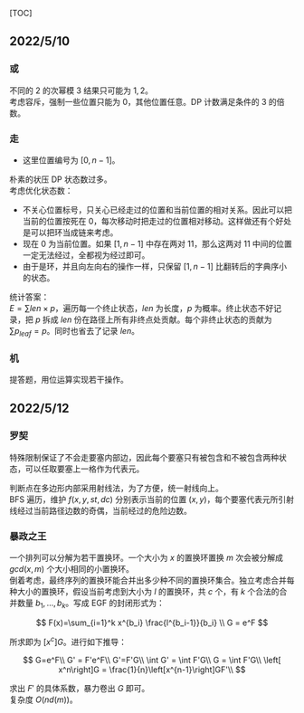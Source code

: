 [TOC]

## 2022/5/10

### 或

不同的 $2$ 的次幂模 $3$ 结果只可能为 $1, 2$。  
考虑容斥，强制一些位置只能为 $0$，其他位置任意。DP 计数满足条件的 $3$ 的倍数。

### 走

* 这里位置编号为 $[0, n - 1]$。

朴素的状压 DP 状态数过多。  
考虑优化状态数：  
* 不关心位置标号，只关心已经走过的位置和当前位置的相对关系。因此可以把当前的位置按死在 $0$，每次移动时把走过的位置相对移动。这样做还有个好处是可以把环当成链来考虑。
* 现在 $0$ 为当前位置。如果 $[1, n - 1]$ 中存在两对 $11$，那么这两对 $11$ 中间的位置一定无法经过，全都视为经过即可。
* 由于是环，并且向左向右的操作一样，只保留 $[1, n - 1]$ 比翻转后的字典序小的状态。

统计答案：  
$E  =\sum len \times p$，遍历每一个终止状态，$len$ 为长度，$p$ 为概率。终止状态不好记录，把 $p$ 拆成 $len$ 份在路径上所有非终点处贡献。每个非终止状态的贡献为 $\sum p_{leaf} = p$。同时也省去了记录 $len$。

### 机

提答题，用位运算实现若干操作。

## 2022/5/12

### 罗契

特殊限制保证了不会走要塞内部边，因此每个要塞只有被包含和不被包含两种状态，可以任取要塞上一格作为代表元。  

判断点在多边形内部采用射线法，为了方便，统一射线向上。  
BFS 遍历，维护 $f (x, y, st, dc)$ 分别表示当前的位置 $(x, y)$，每个要塞代表元所引射线经过当前路径边数的奇偶，当前经过的危险边数。


### 暴政之王

一个排列可以分解为若干置换环。一个大小为 $x$ 的置换环置换 $m$ 次会被分解成 $gcd (x, m)$ 个大小相同的小置换环。  
倒着考虑，最终序列的置换环能合并出多少种不同的置换环集合。独立考虑合并每种大小的置换环，假设当前考虑到大小为 $l$ 的置换环，共 $c$ 个，有 $k$ 个合法的合并数量 $b_1, \dots, b_k$。写成 EGF 的封闭形式为：

$$
F(x)=\sum_{i=1}^k x^{b_i} \frac{l^{b_i-1}}{b_i} \\
G = e^F
$$

所求即为 $[x^c]G$。进行如下推导：

$$
G=e^F\\
G' = F'e^F\\
G'=F'G\\
\int G' = \int F'G\\
G = \int F'G\\
\left[ x^n\right]G = \frac{1}{n}\left[x^{n-1}\right]GF'\\
$$

求出 $F'$ 的具体系数，暴力卷出 $G$ 即可。  
复杂度 $O(n d(m))$。